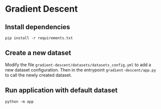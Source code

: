 # Gradient Descent

## Install dependencies
```
pip install -r requirements.txt
```

## Create a new dataset
Modify the file `gradient-descent/datasets/datasets_config.yml` to add a new dataset configuration.
Then in the entrypoint `gradient-descent/app.py` to call the newly created dataset.

## Run application with default dataset
```
python -m app
```
